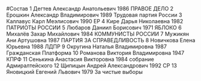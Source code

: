 #Состав
1 Дегтев Александр Анатольевич 1986 ПРАВОЕ ДЕЛО
2 Ерошкин Александр Владимирович 1989 Трудовая партия России
3 Каллавус Карл Меэлисович 1990 ЕР
4 Кире Дарья Николаевна 1982 ПАТРИОТЫ РОССИИ
5 Любаров Даниил Борисович 1971 ЯБЛОКО
6 Михалёв Захар Михайлович 1984 КОММУНИСТЫ РОССИИ
7 Мужикян Ани Артушовна 1987 ПАРТИЯ ЗА СПРАВЕДЛИВОСТЬ
8 Новичкова Елена Юрьевна 1988 ЛДПР
9 Округина Наталья Владимировна 1987 Гражданская Платформа
10 Романова Виктория Владимировна 1947 КПРФ
11 Сенькина Анастасия Викторовна 1984 собрание Адмиралтейского
12 Щипицын Андрей Александрович 1992 СР
13 Яновицкий Евгений Львович 1979 За чистые выборы
